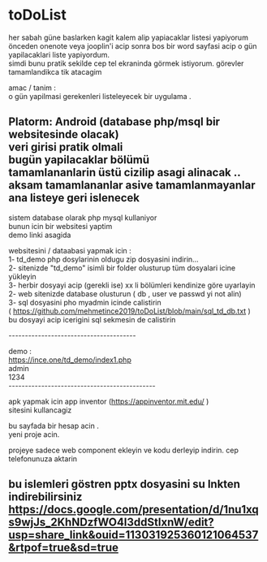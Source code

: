 # toDoList

her sabah güne baslarken kagit kalem alip yapiacaklar  listesi yapiyorum <br>
önceden onenote veya jooplin'i  acip  sonra bos bir word sayfasi acip o gün yapilacaklari liste yapiyordum. <br>
simdi bunu pratik sekilde cep tel ekraninda görmek istiyorum.  görevler tamamlandikca tik atacagim 

amac / tanim  :<br>
o gün yapilmasi gerekenleri listeleyecek  bir uygulama . 

Platorm: Android  (database php/msql bir websitesinde olacak) <br>
veri girisi pratik olmali<br>
bugün yapilacaklar bölümü  <br>
tamamlananlarin üstü cizilip asagi alinacak ..  <br>
aksam tamamlananlar asive tamamlanmayanlar ana listeye geri islenecek  <br>
---------------------

sistem database olarak php mysql kullaniyor <br>
bunun icin bir websitesi yaptim <br>
demo linki asagida <br>

websitesini / dataabasi yapmak icin : <br>
1- td_demo php dosylarinin oldugu zip dosyasini indirin... <br>
2- sitenizde "td_demo" isimli bir folder olusturup tüm dosyalari icine yükleyin <br>
3- herbir dosyayi acip (gerekli ise)  xx li bölümleri kendinize göre uyarlayin<br>
2- web sitenizde database olusturun ( db , user ve passwd yi not alin) <br>
3- sql dosyasini pho myadmin icinde calistirin <br>
          ( https://github.com/mehmetince2019/toDoList/blob/main/sql_td_db.txt ) <br>
              bu dosyayi acip icerigini sql sekmesin de calistirin<br>

---------------------------------------<br>

demo :   
https://ince.one/td_demo/index1.php  <br>
admin<br>
1234<br>
---------------------------------------------<br>

apk yapmak icin  app inventor (https://appinventor.mit.edu/  )<br> 
sitesini kullancagiz <br>

bu sayfada bir hesap acin . <br>
yeni proje acin. <br>

projeye sadece web component ekleyin ve kodu derleyip indirin. cep telefonunuza aktarin <br>

bu islemleri göstren pptx dosyasini su lnkten indirebilirsiniz <br>
https://docs.google.com/presentation/d/1nu1xqs9wjJs_2KhNDzfWO4I3ddStlxnW/edit?usp=share_link&ouid=113031925360121064537&rtpof=true&sd=true
-----------------------------
